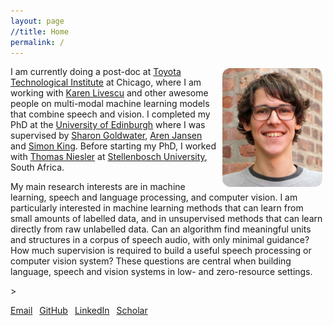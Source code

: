 ```yaml
---
layout: page
//title: Home
permalink: /
---
```


<!-- <img style="float:right;margin-top:-10px;margin-left:10px;" src="images/herman3.jpg" alt="Mugshot"> -->
<img style="float:right;margin-left:10px;height:190px;margin-top:3px;margin-right:5px" src="images/herman_scaled_rounded.jpg" alt="Mugshot">

I am currently doing a post-doc at [Toyota Technological Institute](http://www.ttic.edu/) at Chicago, where I am working with [Karen Livescu](http://ttic.uchicago.edu/~klivescu/) and other awesome people on multi-modal machine learning models that combine speech and vision. I completed my PhD at the [University of Edinburgh](http://www.ed.ac.uk/) where I was supervised by [Sharon Goldwater](http://homepages.inf.ed.ac.uk/sgwater/), [Aren Jansen](http://old-site.clsp.jhu.edu/~ajansen/) and [Simon King](http://homepages.inf.ed.ac.uk/simonk/). Before starting my PhD, I worked with [Thomas Niesler](http://dsp.sun.ac.za/~trn/) at [Stellenbosch University](http://www.sun.ac.za/), South Africa.

My main research interests are in machine learning, speech and language processing, and computer vision. I am particularly interested in machine learning methods that can learn from small amounts of labelled data, and in unsupervised methods that can learn directly from raw unlabelled data. Can an algorithm find meaningful units and structures in a corpus of speech audio, with only minimal guidance? How much supervision is required to build a useful speech processing or computer vision system? These questions are central when building language, speech and vision systems in low- and zero-resource settings.

<!-- How can we combine multiple modalities (e.g. speech+vision) to alleviate data requirements?  -->

<!-- So far I have mainly been working on Bayesian and neural network models to solve low-resource speech processing problems. -->

<!-- Welcome to my home page. I am currently a PhD student at the [University of Edinburgh](http://www.ed.ac.uk/), where I am working in the [ILCC](http://www.ilcc.inf.ed.ac.uk/) and [CSTR](http://www.cstr.ed.ac.uk/) institutes within the [School of Informatics](http://www.inf.ed.ac.uk/). I am supervised by [Sharon Goldwater](http://homepages.inf.ed.ac.uk/sgwater/), [Aren Jansen](http://old-site.clsp.jhu.edu/~ajansen/) and [Simon King](http://homepages.inf.ed.ac.uk/simonk/). Before starting my PhD, I worked with [Thomas Niesler](http://dsp.sun.ac.za/~trn/) at the [Department of Electrical and Electronic Engineering](http://www.ee.sun.ac.za/) at [Stellenbosch University](http://www.sun.ac.za/), South Africa. -->

<!-- My main interests are in machine learning, speech processing, natural language processing and signal processing. I'm particularly interested in how much a computer can discover about language with minimal or no supervision. Can a machine that is presented with a large set of unlabelled data learn (some form) of a language? Can an algorithm find meaningful units and structures in a corpus of speech audio, with only minimal guidance? These questions are central when building language and speech processing systems in low- and zero-resource settings. -->

<!-- <a href="m&#x61;&#105;l&#x74;&#111;:{{ site.email }}">[Email]</a>&ensp;
<a href="https://github.com/{{ site.github_username }}">[GitHub]</a>&ensp;
<a href="https://www.linkedin.com/in/{{ site.linkedin_username }}">[LinkedIn]</a>&ensp;
<a href="{{ site.google_scholar }}">[Scholar]</a -->>


<!-- <div style="text-align:center"> -->

<a href="m&#x61;&#105;l&#x74;&#111;:{{ site.email }}"><i class="fa fa-envelope-o" aria-hidden="true"></i> Email</a>&ensp;
<a href="https://github.com/{{ site.github_username }}"><i class="fa fa-github" aria-hidden="true"></i> GitHub</a>&ensp;
<a href="https://www.linkedin.com/in/{{ site.linkedin_username }}"><i class="fa fa-linkedin-square" aria-hidden="true"></i> LinkedIn</a>&ensp;
<a href="{{ site.google_scholar }}"><i class="fa fa-google" aria-hidden="true"></i> Scholar</a>

<!-- </div> -->
